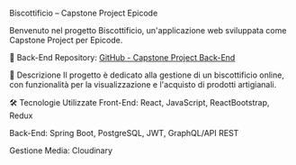 Biscottificio – Capstone Project Epicode

Benvenuto nel progetto Biscottificio, un'applicazione web sviluppata come Capstone Project per Epicode.

🔗 Back-End Repository: [GitHub - Capstone Project Back-End](https://github.com/Mich3le05/Capstone-Project-Back-End)

📌 Descrizione
Il progetto è dedicato alla gestione di un biscottificio online, con funzionalità per la visualizzazione e l'acquisto di prodotti artigianali.

🛠 Tecnologie Utilizzate
Front-End: React, JavaScript, ReactBootstrap, Redux

Back-End: Spring Boot, PostgreSQL, JWT, GraphQL/API REST

Gestione Media: Cloudinary
